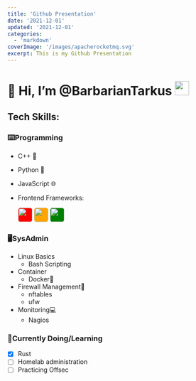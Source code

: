 ```yaml
---
title: 'Github Presentation'
date: '2021-12-01'
updated: '2021-12-01'
categories:
  - 'markdown'
coverImage: '/images/apacherocketmq.svg'
excerpt: This is my Github Presentation
---
```


# 👋 Hi, I’m @BarbarianTarkus <img src="https://img1.picmix.com/output/stamp/normal/1/6/2/4/2304261_9a959.png" width="32" height="32" />

## Tech Skills:

### ⌨️Programming

- C++ 🚀
- Python 🐍
- JavaScript 🌐

- Frontend Frameworks:
  <div>
    <img style="background-color:red; border-radius: 20%;" src="https://cdn.jsdelivr.net/npm/simple-icons@v6.1.0/icons/angularjs.svg" width="32" height="32">
    <img style="background-color:orange; border-radius: 20%;"src="https://cdn.jsdelivr.net/npm/simple-icons@v6.1.0/icons/svelte.svg" width="32" height="32">
    <img style="background-color:green; border-radius: 20%;" src="https://cdn.jsdelivr.net/npm/simple-icons@6.1.0/icons/django.svg" width="32" height="32">
  </div>

### 🖥️SysAdmin

- Linux Basics
  - Bash Scripting
- Container
  - Docker🐋
- Firewall Management🧱
  - nftables
  - ufw
- Monitoring💻
  - Nagios

### 📖Currently Doing/Learning

- [x] Rust
- [ ] Homelab administration
- [ ] Practicing Offsec
